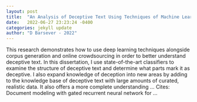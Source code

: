 ```yaml
---
layout: post
title:  "An Analysis of Deceptive Text Using Techniques of Machine Learning, Corpus Generation, and Online Crowdsourcing"
date:   2022-06-27 23:23:24 -0400
categories: jekyll update
author: "D Barsever - 2022"
---
```

This research demonstrates how to use deep learning techniques alongside corpus generation and online crowdsourcing in order to better understand deceptive text. In this dissertation, I use state-of-the-art classifiers to examine the structure of deceptive text and determine what parts mark it as deceptive. I also expand knowledge of deception into new areas by adding to the knowledge base of deceptive text with large amounts of curated, realistic data. It also offers a more complete understanding …
Cites: ‪Document modeling with gated recurrent neural network for …‬  